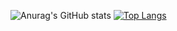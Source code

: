 ![Anurag's GitHub stats](https://github-readme-stats.vercel.app/api?username=sandrawangyx&show_icons=true)
[![Top Langs](https://github-readme-stats.vercel.app/api/top-langs/?username=sandrawangyx&langs_count=8)](https://github.com/anuraghazra/github-readme-stats)
